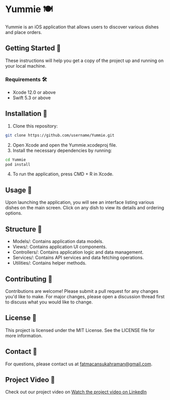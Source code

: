 # Yummie 🍽️

Yummie is an iOS application that allows users to discover various dishes and place orders.

## Getting Started 🚀

These instructions will help you get a copy of the project up and running on your local machine.

### Requirements 🛠️

- Xcode 12.0 or above
- Swift 5.3 or above

## Installation 🔧

1. Clone this repository:

```bash
git clone https://github.com/username/Yummie.git
```

2. Open Xcode and open the Yummie.xcodeproj file.
3.  Install the necessary dependencies by running:

```bash
cd Yummie
pod install
```

4. To run the application, press CMD + R in Xcode.

## Usage 📲

Upon launching the application, you will see an interface listing various dishes on the main screen. 
Click on any dish to view its details and ordering options.

## Structure 📂
 
- Models/: Contains application data models.
- Views/: Contains application UI components.
- Controllers/: Contains application logic and data management.
- Services/: Contains API services and data fetching operations.
- Utilities/: Contains helper methods.
  
## Contributing 🤝

Contributions are welcome! Please submit a pull request for any changes you'd like to make. For major changes, please open a discussion thread first to discuss what you would like to change.

## License 📄

This project is licensed under the MIT License. See the LICENSE file for more information.

## Contact 📧

For questions, please contact us at fatmacansukahraman@gmail.com.

## Project Video 🎥

Check out our project video on [Watch the project video on LinkedIn](https://www.linkedin.com/feed/update/urn:li:activity:7100414889814351873/)

